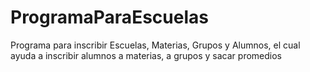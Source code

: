 # ProgramaParaEscuelas
Programa para inscribir Escuelas, Materias, Grupos y Alumnos, el cual ayuda a inscribir alumnos a materias, a grupos y sacar promedios
